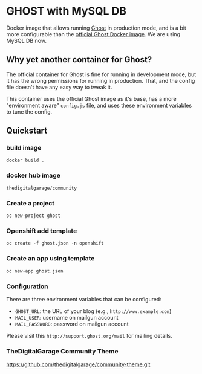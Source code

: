 # GHOST with MySQL DB
Docker image that allows running [Ghost](https://github.com/TryGhost/Ghost) in production mode,
and is a bit more configurable than the [official Ghost Docker image](https://registry.hub.docker.com/_/ghost/).
We are using MySQL DB now.

## Why yet another container for Ghost?

The official container for Ghost is fine for running in development mode, but it has the wrong
permissions for running in production. That, and the config file doesn't have any easy way to tweak
it.

This container uses the official Ghost image as it's base, has a more "environment aware"
`config.js` file, and uses these environment variables to tune the config.

## Quickstart

### build image
`docker build .`

### docker hub image
`thedigitalgarage/community`

### Create a project
`oc new-project ghost`

### Openshift add template
`oc create -f ghost.json -n openshift`

### Create an app using template
`oc new-app ghost.json`

### Configuration

There are three environment variables that can be configured:

* `GHOST_URL`: the URL of your blog (e.g., `http://www.example.com`)
* `MAIL_USER`: username on mailgun account
* `MAIL_PASSWORD`: password on mailgun account

Please visit this `http://support.ghost.org/mail` for mailing details.

### TheDigitalGarage Community Theme

https://github.com/thedigitalgarage/community-theme.git